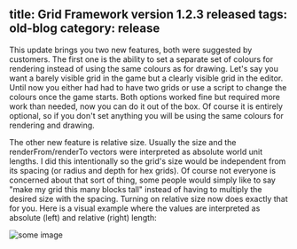 title: Grid Framework version 1.2.3 released
tags: old-blog
category: release
---

This update brings you two new features, both were suggested by customers. The
first one is the ability to set a separate set of colours for rendering instead
of using the same colours as for drawing. Let's say you want a barely visible
grid in the game but a clearly visible grid in the editor. Until now you either
had had to have two grids or use a script to change the colours once the game
starts. Both options worked fine but required more work than needed, now you
can do it out of the box. Of course it is entirely optional, so if you don't
set anything you will be using the same colours for rendering and drawing.

The other new feature is relative size. Usually the size and the
renderFrom/renderTo vectors were interpreted as absolute world unit lengths. I
did this intentionally so the grid's size would be independent from its spacing
(or radius and depth for hex grids). Of course not everyone is concerned about
that sort of thing, some people would simply like to say "make my grid this
many blocks tall" instead of having to multiply the desired size with the
spacing. Turning on relative size now does exactly that for you. Here is a
visual example where the values are interpreted as absolute (left) and relative
(right) length:

![some image](inspector-relative.png)

